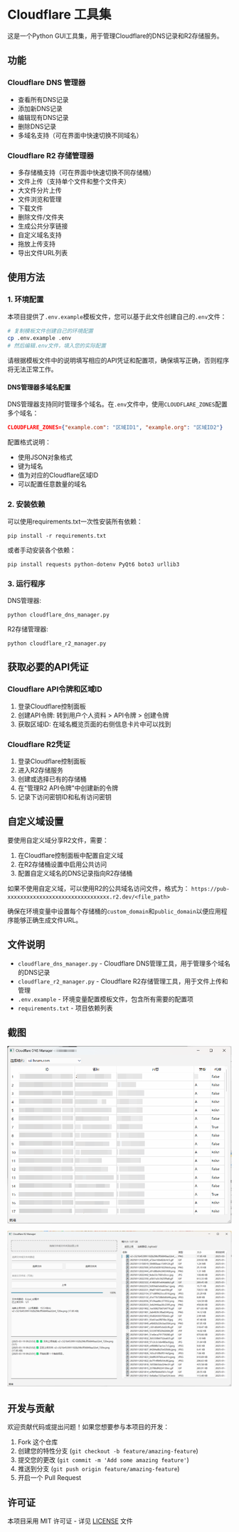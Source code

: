 # Cloudflare 工具集

这是一个Python GUI工具集，用于管理Cloudflare的DNS记录和R2存储服务。

## 功能

### Cloudflare DNS 管理器
- 查看所有DNS记录
- 添加新DNS记录
- 编辑现有DNS记录
- 删除DNS记录
- 多域名支持（可在界面中快速切换不同域名）

### Cloudflare R2 存储管理器
- 多存储桶支持（可在界面中快速切换不同存储桶）
- 文件上传（支持单个文件和整个文件夹）
- 大文件分片上传
- 文件浏览和管理
- 下载文件
- 删除文件/文件夹
- 生成公共分享链接
- 自定义域名支持
- 拖放上传支持
- 导出文件URL列表

## 使用方法

### 1. 环境配置

本项目提供了`.env.example`模板文件，您可以基于此文件创建自己的`.env`文件：

```bash
# 复制模板文件创建自己的环境配置
cp .env.example .env
# 然后编辑.env文件，填入您的实际配置
```

请根据模板文件中的说明填写相应的API凭证和配置项，确保填写正确，否则程序将无法正常工作。

#### DNS管理器多域名配置

DNS管理器支持同时管理多个域名。在`.env`文件中，使用`CLOUDFLARE_ZONES`配置多个域名：

```json
CLOUDFLARE_ZONES={"example.com": "区域ID1", "example.org": "区域ID2"}
```

配置格式说明：
- 使用JSON对象格式
- 键为域名
- 值为对应的Cloudflare区域ID
- 可以配置任意数量的域名


### 2. 安装依赖

可以使用requirements.txt一次性安装所有依赖：

```
pip install -r requirements.txt
```

或者手动安装各个依赖：

```
pip install requests python-dotenv PyQt6 boto3 urllib3
```

### 3. 运行程序

DNS管理器:
```
python cloudflare_dns_manager.py
```

R2存储管理器:
```
python cloudflare_r2_manager.py
```

## 获取必要的API凭证

### Cloudflare API令牌和区域ID
1. 登录Cloudflare控制面板
2. 创建API令牌: 转到用户个人资料 > API令牌 > 创建令牌
3. 获取区域ID: 在域名概览页面的右侧信息卡片中可以找到

### Cloudflare R2凭证
1. 登录Cloudflare控制面板
2. 进入R2存储服务
3. 创建或选择已有的存储桶
4. 在"管理R2 API令牌"中创建新的令牌
5. 记录下访问密钥ID和私有访问密钥

## 自定义域设置

要使用自定义域分享R2文件，需要：

1. 在Cloudflare控制面板中配置自定义域
2. 在R2存储桶设置中启用公共访问
3. 配置自定义域名的DNS记录指向R2存储桶

如果不使用自定义域，可以使用R2的公共域名访问文件，格式为：
`https://pub-xxxxxxxxxxxxxxxxxxxxxxxxxxxxxxxx.r2.dev/<file_path>`

确保在环境变量中设置每个存储桶的`custom_domain`和`public_domain`以便应用程序能够正确生成文件URL。

## 文件说明

- `cloudflare_dns_manager.py` - Cloudflare DNS管理工具，用于管理多个域名的DNS记录
- `cloudflare_r2_manager.py` - Cloudflare R2存储管理工具，用于文件上传和管理
- `.env.example` - 环境变量配置模板文件，包含所有需要的配置项
- `requirements.txt` - 项目依赖列表

## 截图

![image-20250319093206096](/img/cloudflare_dns_manager_main.png)

![image-20250319093307209](/img/cloudflare_r2_manager_upload.png)

## 开发与贡献

欢迎贡献代码或提出问题！如果您想要参与本项目的开发：

1. Fork 这个仓库
2. 创建您的特性分支 (`git checkout -b feature/amazing-feature`)
3. 提交您的更改 (`git commit -m 'Add some amazing feature'`)
4. 推送到分支 (`git push origin feature/amazing-feature`)
5. 开启一个 Pull Request

## 许可证

本项目采用 MIT 许可证 - 详见 [LICENSE](LICENSE) 文件 